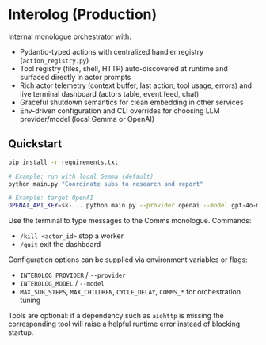 
# Interolog (Production)

Internal monologue orchestrator with:
- Pydantic-typed actions with centralized handler registry (`action_registry.py`)
- Tool registry (files, shell, HTTP) auto-discovered at runtime and surfaced directly in actor prompts
- Rich actor telemetry (context buffer, last action, tool usage, errors) and live terminal dashboard (actors table, event feed, chat)
- Graceful shutdown semantics for clean embedding in other services
- Env-driven configuration and CLI overrides for choosing LLM provider/model (local Gemma or OpenAI)

## Quickstart

```bash
pip install -r requirements.txt

# Example: run with local Gemma (default)
python main.py "Coordinate subs to research and report"

# Example: target OpenAI
OPENAI_API_KEY=sk-... python main.py --provider openai --model gpt-4o-mini "Coordinate subs to research and report"
```

Use the terminal to type messages to the Comms monologue. Commands:
- `/kill <actor_id>` stop a worker
- `/quit` exit the dashboard

Configuration options can be supplied via environment variables or flags:
- `INTEROLOG_PROVIDER` / `--provider`
- `INTEROLOG_MODEL` / `--model`
- `MAX_SUB_STEPS`, `MAX_CHILDREN`, `CYCLE_DELAY`, `COMMS_*` for orchestration tuning

Tools are optional: if a dependency such as `aiohttp` is missing the corresponding tool will raise a helpful runtime error instead of blocking startup.
